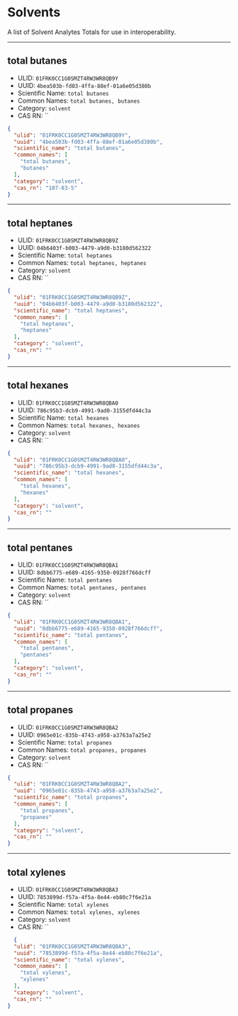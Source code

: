 # Solvents

A list of Solvent Analytes Totals for use in interoperability.

----------------------------------------

## total butanes

* ULID: `01FRK0CC1G0SMZT4RW3WR8QB9Y`
* UUID: `4bea503b-fd03-4ffa-88ef-01a6e05d380b`
* Scientific Name: `total butanes`
* Common Names: `total butanes, butanes`
* Category: `solvent`
* CAS RN: ``

```json
{
  "ulid": "01FRK0CC1G0SMZT4RW3WR8QB9Y",
  "uuid": "4bea503b-fd03-4ffa-88ef-01a6e05d380b",
  "scientific_name": "total butanes",
  "common_names": [
    "total butanes",
    "butanes"
  ],
  "category": "solvent",
  "cas_rn": "107-83-5"
}
```

----------------------------------------

## total heptanes

* ULID: `01FRK0CC1G0SMZT4RW3WR8QB9Z`
* UUID: `04b6403f-b003-4479-a9d0-b3180d562322`
* Scientific Name: `total heptanes`
* Common Names: `total heptanes, heptanes`
* Category: `solvent`
* CAS RN: ``

```json
{
  "ulid": "01FRK0CC1G0SMZT4RW3WR8QB9Z",
  "uuid": "04b6403f-b003-4479-a9d0-b3180d562322",
  "scientific_name": "total heptanes",
  "common_names": [
    "total heptanes",
    "heptanes"
  ],
  "category": "solvent",
  "cas_rn": ""
}
```

----------------------------------------

## total hexanes

* ULID: `01FRK0CC1G0SMZT4RW3WR8QBA0`
* UUID: `786c95b3-dcb9-4991-9ad0-3155dfd44c3a`
* Scientific Name: `total hexanes`
* Common Names: `total hexanes, hexanes`
* Category: `solvent`
* CAS RN: ``

```json
{
  "ulid": "01FRK0CC1G0SMZT4RW3WR8QBA0",
  "uuid": "786c95b3-dcb9-4991-9ad0-3155dfd44c3a",
  "scientific_name": "total hexanes",
  "common_names": [
    "total hexanes",
    "hexanes"
  ],
  "category": "solvent",
  "cas_rn": ""
}
```

----------------------------------------

## total pentanes

* ULID: `01FRK0CC1G0SMZT4RW3WR8QBA1`
* UUID: `8dbb6775-e689-4165-9350-0928f766dcff`
* Scientific Name: `total pentanes`
* Common Names: `total pentanes, pentanes`
* Category: `solvent`
* CAS RN: ``

```json
{
  "ulid": "01FRK0CC1G0SMZT4RW3WR8QBA1",
  "uuid": "8dbb6775-e689-4165-9350-0928f766dcff",
  "scientific_name": "total pentanes",
  "common_names": [
    "total pentanes",
    "pentanes"
  ],
  "category": "solvent",
  "cas_rn": ""
}
```

----------------------------------------

## total propanes

* ULID: `01FRK0CC1G0SMZT4RW3WR8QBA2`
* UUID: `0965e01c-835b-4743-a958-a3763a7a25e2`
* Scientific Name: `total propanes`
* Common Names: `total propanes, propanes`
* Category: `solvent`
* CAS RN: ``

```json
{
  "ulid": "01FRK0CC1G0SMZT4RW3WR8QBA2",
  "uuid": "0965e01c-835b-4743-a958-a3763a7a25e2",
  "scientific_name": "total propanes",
  "common_names": [
    "total propanes",
    "propanes"
  ],
  "category": "solvent",
  "cas_rn": ""
}
```

----------------------------------------

## total xylenes

* ULID: `01FRK0CC1G0SMZT4RW3WR8QBA3`
* UUID: `7853899d-f57a-4f5a-8e44-eb80c7f6e21a`
* Scientific Name: `total xylenes`
* Common Names: `total xylenes, xylenes`
* Category: `solvent`
* CAS RN: ``

```json
  {
  "ulid": "01FRK0CC1G0SMZT4RW3WR8QBA3",
  "uuid": "7853899d-f57a-4f5a-8e44-eb80c7f6e21a",
  "scientific_name": "total xylenes",
  "common_names": [
    "total xylenes",
    "xylenes"
  ],
  "category": "solvent",
  "cas_rn": ""
}
```